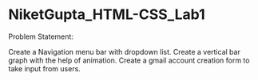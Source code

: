 # NiketGupta_HTML-CSS_Lab1
Problem Statement:

Create a Navigation menu bar with dropdown list.
Create a vertical bar graph with the help of animation.
Create a gmail account creation form to take input from users.
